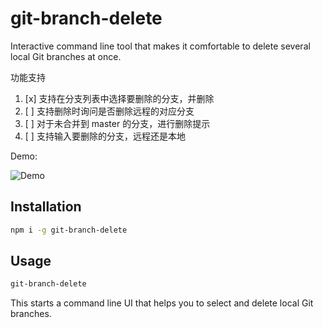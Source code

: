 # git-branch-delete

Interactive command line tool that makes it comfortable to delete several local Git branches at once.

功能支持

1. [x] 支持在分支列表中选择要删除的分支，并删除
2. [ ] 支持删除时询问是否删除远程的对应分支
3. [ ] 对于未合并到 master 的分支，进行删除提示
4. [ ] 支持输入要删除的分支，远程还是本地

Demo:

![Demo](https://raw.githubusercontent.com/stefanwille/git-branch-delete/master/demo.gif "Demo")

## Installation

```bash
npm i -g git-branch-delete
```

## Usage

```bash
git-branch-delete
```

This starts a command line UI that helps you to select and delete local Git branches.
